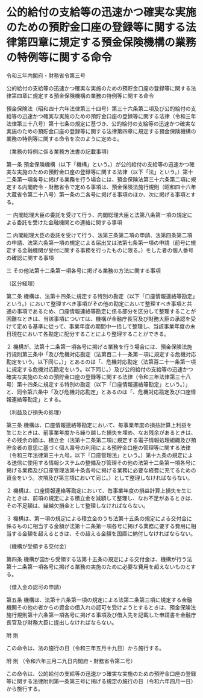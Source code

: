 # 公的給付の支給等の迅速かつ確実な実施のための預貯金口座の登録等に関する法律第四章に規定する預金保険機構の業務の特例等に関する命令

令和三年内閣府・財務省令第三号

公的給付の支給等の迅速かつ確実な実施のための預貯金口座の登録等に関する法律第四章に規定する預金保険機構の業務の特例等に関する命令

預金保険法（昭和四十六年法律第三十四号）第三十六条第二項及び公的給付の支給等の迅速かつ確実な実施のための預貯金口座の登録等に関する法律（令和三年法律第三十八号）第十七条の規定に基づき、公的給付の支給等の迅速かつ確実な実施のための預貯金口座の登録等に関する法律第四章に規定する預金保険機構の業務の特例等に関する命令を次のように定める。

（業務の特例に係る業務方法書の記載事項）

第一条 預金保険機構（以下「機構」という。）が公的給付の支給等の迅速かつ確実な実施のための預貯金口座の登録等に関する法律（以下「法」という。）第十二条第一項各号に掲げる業務を行う場合には、預金保険法第三十六条第二項に規定する内閣府令・財務省令で定める事項は、預金保険法施行規則（昭和四十六年大蔵省令第二十八号）第一条の二各号に掲げる事項のほか、次に掲げる事項とする。

一 内閣総理大臣の委託を受けて行う、内閣総理大臣と法第八条第一項の規定による委託を受けた金融機関との連絡に関する事項

二 内閣総理大臣の委託を受けて行う、法第三条第二項の申請、法第四条第二項の申請、法第六条第一項の規定による届出又は法第七条第一項の申請（前号に規定する金融機関が受付に関する事務を行ったものに限る。）をした者の個人番号の確認に関する事項

三 その他法第十二条第一項各号に掲げる業務の方法に関する事項

（区分経理）

第二条 機構は、法第十四条に規定する特別の勘定（以下「口座情報連絡等勘定」という。）において整理すべき事項がその他の勘定において整理すべき事項と共通の事項であるため、口座情報連絡等勘定に係る部分を区分して整理することが困難なときは、当該事項については、機構が金融庁長官及び財務大臣の承認を受けて定める基準に従って、事業年度の期間中一括して整理し、当該事業年度の末日現在において各勘定に配分することにより整理することができる。

２ 機構が、法第十二条第一項各号に掲げる業務を行う場合には、預金保険法施行規則第三条中「及び危機対応勘定（法第百二十一条第一項に規定する危機対応勘定をいう。以下同じ。）」とあるのは「、危機対応勘定（法第百二十一条第一項に規定する危機対応勘定をいう。以下同じ。）及び公的給付の支給等の迅速かつ確実な実施のための預貯金口座の登録等に関する法律（令和三年法律第三十八号）第十四条に規定する特別の勘定（以下「口座情報連絡等勘定」という。）」と、同令第六条中「及び危機対応勘定」とあるのは「、危機対応勘定及び口座情報連絡等勘定」とする。

（利益及び損失の処理）

第三条 機構は、口座情報連絡等勘定において、毎事業年度の損益計算上利益を生じたときは、前事業年度から繰り越した損失を埋め、なお残余があるときは、その残余の額は、積立金（法第十二条第二項に規定する電子情報処理組織及び預貯金者の意思に基づく個人番号の利用による預貯金口座の管理等に関する法律（令和三年法律第三十九号。以下「口座管理法」という。）第十九条の規定による送信に使用する情報システムの整備及び管理その他の法第十二条第一項各号に掲げる業務及び口座管理法第十条各号に掲げる業務に必要な経費に充てるための資金をいう。次項及び第三項において同じ。）として整理しなければならない。

２ 機構は、口座情報連絡等勘定において、毎事業年度の損益計算上損失を生じたときは、前項の規定による積立金を減額して整理し、なお不足があるときは、その不足額は、繰越欠損金として整理しなければならない。

３ 機構は、第一項の規定による積立金のうち法第十五条の規定による交付金に係るものに相当する金額が法第十二条第一項各号に掲げる業務に要する費用に相当する金額を超えるときは、その超える金額を国庫に納付しなければならない。

（機構が受領する交付金）

第四条 機構が国から受領する法第十五条の規定による交付金は、機構が行う法第十二条第一項各号に掲げる業務の実施のために必要な費用を超えないものとする。

（借入金の認可の申請）

第五条 機構は、法第十六条第一項の規定による法第二条第三項に規定する金融機関その他の者からの資金の借入れの認可を受けようとするときは、預金保険法施行規則第十六条第一項各号に掲げる事項及び借入先を記載した申請書を金融庁長官及び財務大臣に提出しなければならない。

附 則

この命令は、法の施行の日（令和三年五月十九日）から施行する。

附 則 （令和六年三月二九日内閣府・財務省令第二号）

この命令は、公的給付の支給等の迅速かつ確実な実施のための預貯金口座の登録等に関する法律附則第一条第三号に掲げる規定の施行の日（令和六年四月一日）から施行する。
